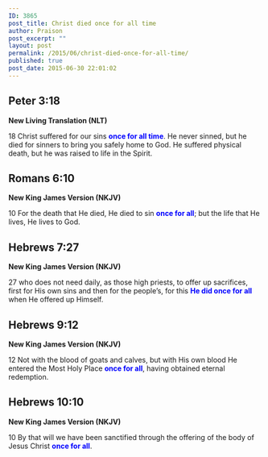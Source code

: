 ```yaml
---
ID: 3865
post_title: Christ died once for all time
author: Praison
post_excerpt: ""
layout: post
permalink: /2015/06/christ-died-once-for-all-time/
published: true
post_date: 2015-06-30 22:01:02
---
```

<h2><strong>Peter 3:18</strong></h2>
<strong>New Living Translation (NLT)</strong>

18 Christ suffered for our sins <span style="color: #0000ff;"><strong>once for all time</strong></span>. He never sinned, but he died for sinners to bring you safely home to God. He suffered physical death, but he was raised to life in the Spirit.
<h2><strong>Romans 6:10</strong></h2>
<strong>New King James Version (NKJV)</strong>

10 For the death that He died, He died to sin <span style="color: #0000ff;"><strong>once for all</strong></span>; but the life that He lives, He lives to God.
<h2><strong>Hebrews 7:27</strong></h2>
<strong>New King James Version (NKJV)</strong>

27 who does not need daily, as those high priests, to offer up sacrifices, first for His own sins and then for the people’s, for this <span style="color: #0000ff;"><strong>He did once for all</strong></span> when He offered up Himself.
<h2><strong>Hebrews 9:12</strong></h2>
<strong>New King James Version (NKJV)</strong>

12 Not with the blood of goats and calves, but with His own blood He entered the Most Holy Place <span style="color: #0000ff;"><strong>once for all</strong></span>, having obtained eternal redemption.
<h2><strong>Hebrews 10:10</strong></h2>
<strong>New King James Version (NKJV)</strong>

10 By that will we have been sanctified through the offering of the body of Jesus Christ <span style="color: #0000ff;"><strong>once for all</strong></span>.